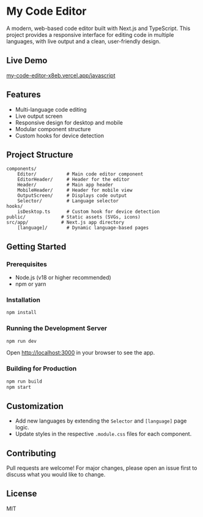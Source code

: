 

# My Code Editor

A modern, web-based code editor built with Next.js and TypeScript. This project provides a responsive interface for editing code in multiple languages, with live output and a clean, user-friendly design.

## Live Demo

[my-code-editor-x8eb.vercel.app/javascript](https://my-code-editor-x8eb.vercel.app/javascript)

## Features

- Multi-language code editing
- Live output screen
- Responsive design for desktop and mobile
- Modular component structure
- Custom hooks for device detection

## Project Structure

```
components/
	Editor/           # Main code editor component
	EditorHeader/     # Header for the editor
	Header/           # Main app header
	MobileHeader/     # Header for mobile view
	OutputScreen/     # Displays code output
	Selector/         # Language selector
hooks/
	isDesktop.ts      # Custom hook for device detection
public/             # Static assets (SVGs, icons)
src/app/            # Next.js app directory
	[language]/       # Dynamic language-based pages
```

## Getting Started

### Prerequisites
- Node.js (v18 or higher recommended)
- npm or yarn

### Installation

```bash
npm install
```

### Running the Development Server

```bash
npm run dev
```

Open [http://localhost:3000](http://localhost:3000) in your browser to see the app.

### Building for Production

```bash
npm run build
npm start
```

## Customization
- Add new languages by extending the `Selector` and `[language]` page logic.
- Update styles in the respective `.module.css` files for each component.

## Contributing
Pull requests are welcome! For major changes, please open an issue first to discuss what you would like to change.

## License
MIT
